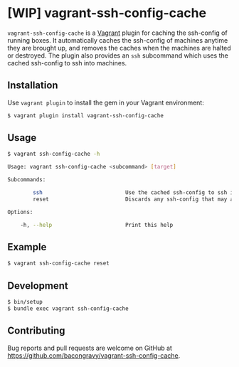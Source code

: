 # [WIP] vagrant-ssh-config-cache

`vagrant-ssh-config-cache` is a [Vagrant](http://vagrantup.com) plugin for caching the ssh-config of running boxes. It automatically caches the ssh-config of machines anytime they are brought up, and removes the caches when the machines are halted or destroyed. The plugin also provides an `ssh` subcommand which uses the cached ssh-config to ssh into machines.

## Installation

Use `vagrant plugin` to install the gem in your Vagrant environment:

```bash
$ vagrant plugin install vagrant-ssh-config-cache
```

## Usage

```bash
$ vagrant ssh-config-cache -h

Usage: vagrant ssh-config-cache <subcommand> [target]

Subcommands:

        ssh                          Use the cached ssh-config to ssh into the target
        reset                        Discards any ssh-config that may already be cached in the environment

Options:

    -h, --help                       Print this help
```

## Example

```bash
$ vagrant ssh-config-cache reset
```

## Development

```bash
$ bin/setup
$ bundle exec vagrant ssh-config-cache
```

## Contributing

Bug reports and pull requests are welcome on GitHub at https://github.com/bacongravy/vagrant-ssh-config-cache.
